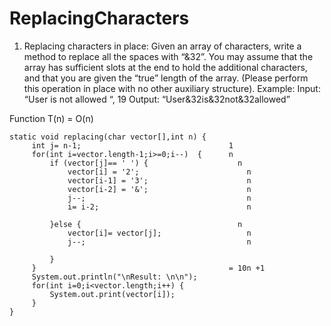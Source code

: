 # ReplacingCharacters

1. Replacing characters in place:
Given an array of characters, write a method to replace all the spaces with “&32”.
You may assume that the array has sufficient slots at the end to hold the additional
characters, and that you are given the “true” length of the array. (Please perform this
operation in place with no other auxiliary structure).
Example:
Input: “User is not allowed
“, 19
Output: “User&32is&32not&32allowed”

Function T(n) = O(n)

	static void replacing(char vector[],int n) {
		 int j= n-1;                                 1
		 for(int i=vector.length-1;i>=0;i--)  {      n
			 if (vector[j]== ' ') {                    n
				 vector[i] = '2';                        n
				 vector[i-1] = '3';                      n
				 vector[i-2] = '&';                      n
				 j--;                                    n
				 i= i-2;                                 n
				 
			 }else {                                   n
				 vector[i]= vector[j];                   n
				 j--;                                    n
				 
			 }                
		 }                                           = 10n +1 
		 System.out.println("\nResult: \n\n");
		 for(int i=0;i<vector.length;i++) {
			 System.out.print(vector[i]); 
		 }
	}
